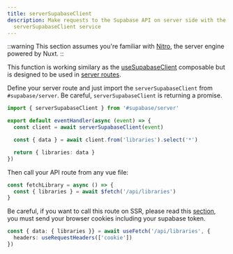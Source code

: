 ```yaml
---
title: serverSupabaseClient
description: Make requests to the Supabase API on server side with the
  serverSupabaseClient service
---
```


::warning
This section assumes you're familiar with [Nitro](https://v3.nuxtjs.org/guide/concepts/server-engine), the server engine powered by Nuxt.
::

This function is working similary as the [useSupabaseClient](/composables/usesupabaseclient) composable but is designed to be used in [server routes](https://nuxt.com/docs/guide/directory-structure/server#server-routes).

Define your server route and just import the `serverSupabaseClient` from `#supabase/server`. Be careful, `serverSupabaseClient` is returning a promise.

```ts [server/api/libraries.ts]
import { serverSupabaseClient } from '#supabase/server'

export default eventHandler(async (event) => {
  const client = await serverSupabaseClient(event)

  const { data } = await client.from('libraries').select('*')

  return { libraries: data }
})
```

Then call your API route from any vue file:

```ts [pages/index.vue]
const fetchLibrary = async () => {
  const { libraries } = await $fetch('/api/libraries')
}
```

Be careful, if you want to call this route on SSR, please read this [section](https://nuxt.com/docs/getting-started/data-fetching#isomorphic-fetch-and-fetch), you must send your browser cookies including your supabase token.

```ts [pages/index.vue]
const { data: { libraries }} = await useFetch('/api/libraries', {
  headers: useRequestHeaders(['cookie'])
})
```
